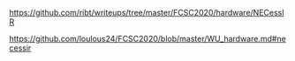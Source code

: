 https://github.com/ribt/writeups/tree/master/FCSC2020/hardware/NECessIR

https://github.com/loulous24/FCSC2020/blob/master/WU_hardware.md#necessir

